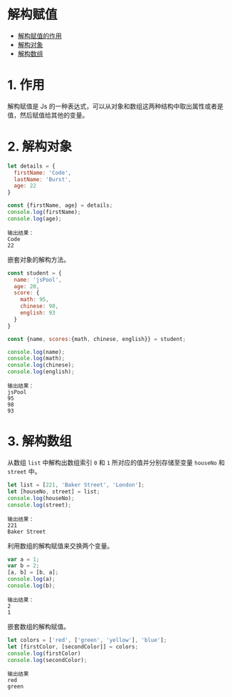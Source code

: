 # 解构赋值

- [解构赋值的作用](#1-作用)
- [解构对象](#2-解构对象)
- [解构数组](#3-解构数组)

# 1. 作用
解构赋值是 Js 的一种表达式，可以从对象和数组这两种结构中取出属性或者是值，然后赋值给其他的变量。


# 2. 解构对象
```js
let details = {
  firstName: 'Code',
  lastName: 'Burst',
  age: 22
}

const {firstName, age} = details;
console.log(firstName); 
console.log(age); 
```
```
输出结果：
Code
22
```

嵌套对象的解构方法。
```js
const student = {
  name: 'jsPool',
  age: 20,
  score: {
    math: 95,
    chinese: 98,
    english: 93
  }
}

const {name, scores:{math, chinese, english}} = student;

console.log(name);
console.log(math);
console.log(chinese);
console.log(english);
```
```
输出结果：
jsPool
95
98
93
```

# 3. 解构数组
从数组 `list` 中解构出数组索引 `0` 和 `1` 所对应的值并分别存储至变量 `houseNo` 和 `street` 中。
```javascript
let list = [221, 'Baker Street', 'London'];
let [houseNo, street] = list;
console.log(houseNo);
console.log(street);
```
```
输出结果：
221
Baker Street
```

利用数组的解构赋值来交换两个变量。

```js
var a = 1;
var b = 2;
[a, b] = [b, a];
console.log(a);
console.log(b);
```
```
输出结果：
2
1
```

嵌套数组的解构赋值。

```js
let colors = ['red', ['green', 'yellow'], 'blue'];
let [firstColor, [secondColor]] = colors;
console.log(firstColor)
console.log(secondColor); 
```
```
输出结果
red
green
```


